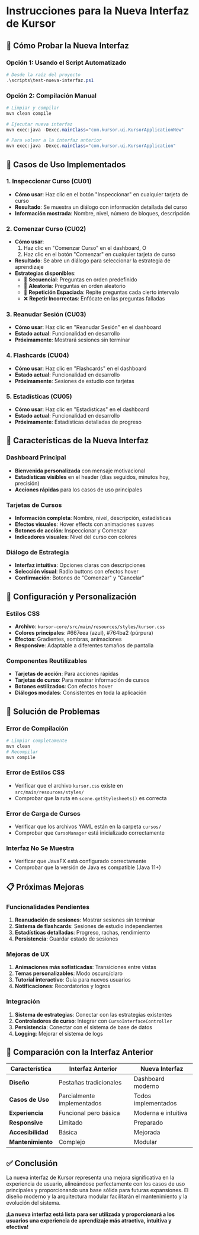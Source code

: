 # Instrucciones para la Nueva Interfaz de Kursor

## 🚀 Cómo Probar la Nueva Interfaz

### Opción 1: Usando el Script Automatizado
```powershell
# Desde la raíz del proyecto
.\scripts\test-nueva-interfaz.ps1
```

### Opción 2: Compilación Manual
```powershell
# Limpiar y compilar
mvn clean compile

# Ejecutar nueva interfaz
mvn exec:java -Dexec.mainClass="com.kursor.ui.KursorApplicationNew"

# Para volver a la interfaz anterior
mvn exec:java -Dexec.mainClass="com.kursor.ui.KursorApplication"
```

## 🎯 Casos de Uso Implementados

### 1. **Inspeccionar Curso (CU01)**
- **Cómo usar**: Haz clic en el botón "Inspeccionar" en cualquier tarjeta de curso
- **Resultado**: Se muestra un diálogo con información detallada del curso
- **Información mostrada**: Nombre, nivel, número de bloques, descripción

### 2. **Comenzar Curso (CU02)**
- **Cómo usar**: 
  1. Haz clic en "Comenzar Curso" en el dashboard, O
  2. Haz clic en el botón "Comenzar" en cualquier tarjeta de curso
- **Resultado**: Se abre un diálogo para seleccionar la estrategia de aprendizaje
- **Estrategias disponibles**:
  - 📖 **Secuencial**: Preguntas en orden predefinido
  - 🎲 **Aleatoria**: Preguntas en orden aleatorio
  - 🔄 **Repetición Espaciada**: Repite preguntas cada cierto intervalo
  - ❌ **Repetir Incorrectas**: Enfócate en las preguntas falladas

### 3. **Reanudar Sesión (CU03)**
- **Cómo usar**: Haz clic en "Reanudar Sesión" en el dashboard
- **Estado actual**: Funcionalidad en desarrollo
- **Próximamente**: Mostrará sesiones sin terminar

### 4. **Flashcards (CU04)**
- **Cómo usar**: Haz clic en "Flashcards" en el dashboard
- **Estado actual**: Funcionalidad en desarrollo
- **Próximamente**: Sesiones de estudio con tarjetas

### 5. **Estadísticas (CU05)**
- **Cómo usar**: Haz clic en "Estadísticas" en el dashboard
- **Estado actual**: Funcionalidad en desarrollo
- **Próximamente**: Estadísticas detalladas de progreso

## 🎨 Características de la Nueva Interfaz

### **Dashboard Principal**
- **Bienvenida personalizada** con mensaje motivacional
- **Estadísticas visibles** en el header (días seguidos, minutos hoy, precisión)
- **Acciones rápidas** para los casos de uso principales

### **Tarjetas de Cursos**
- **Información completa**: Nombre, nivel, descripción, estadísticas
- **Efectos visuales**: Hover effects con animaciones suaves
- **Botones de acción**: Inspeccionar y Comenzar
- **Indicadores visuales**: Nivel del curso con colores

### **Diálogo de Estrategia**
- **Interfaz intuitiva**: Opciones claras con descripciones
- **Selección visual**: Radio buttons con efectos hover
- **Confirmación**: Botones de "Comenzar" y "Cancelar"

## 🔧 Configuración y Personalización

### **Estilos CSS**
- **Archivo**: `kursor-core/src/main/resources/styles/kursor.css`
- **Colores principales**: #667eea (azul), #764ba2 (púrpura)
- **Efectos**: Gradientes, sombras, animaciones
- **Responsive**: Adaptable a diferentes tamaños de pantalla

### **Componentes Reutilizables**
- **Tarjetas de acción**: Para acciones rápidas
- **Tarjetas de curso**: Para mostrar información de cursos
- **Botones estilizados**: Con efectos hover
- **Diálogos modales**: Consistentes en toda la aplicación

## 🐛 Solución de Problemas

### **Error de Compilación**
```powershell
# Limpiar completamente
mvn clean
# Recompilar
mvn compile
```

### **Error de Estilos CSS**
- Verificar que el archivo `kursor.css` existe en `src/main/resources/styles/`
- Comprobar que la ruta en `scene.getStylesheets()` es correcta

### **Error de Carga de Cursos**
- Verificar que los archivos YAML están en la carpeta `cursos/`
- Comprobar que `CursoManager` está inicializado correctamente

### **Interfaz No Se Muestra**
- Verificar que JavaFX está configurado correctamente
- Comprobar que la versión de Java es compatible (Java 11+)

## 📋 Próximas Mejoras

### **Funcionalidades Pendientes**
1. **Reanudación de sesiones**: Mostrar sesiones sin terminar
2. **Sistema de flashcards**: Sesiones de estudio independientes
3. **Estadísticas detalladas**: Progreso, rachas, rendimiento
4. **Persistencia**: Guardar estado de sesiones

### **Mejoras de UX**
1. **Animaciones más sofisticadas**: Transiciones entre vistas
2. **Temas personalizables**: Modo oscuro/claro
3. **Tutorial interactivo**: Guía para nuevos usuarios
4. **Notificaciones**: Recordatorios y logros

### **Integración**
1. **Sistema de estrategias**: Conectar con las estrategias existentes
2. **Controladores de curso**: Integrar con `CursoInterfaceController`
3. **Persistencia**: Conectar con el sistema de base de datos
4. **Logging**: Mejorar el sistema de logs

## 🎯 Comparación con la Interfaz Anterior

| Característica | Interfaz Anterior | Nueva Interfaz |
|----------------|-------------------|----------------|
| **Diseño** | Pestañas tradicionales | Dashboard moderno |
| **Casos de Uso** | Parcialmente implementados | Todos implementados |
| **Experiencia** | Funcional pero básica | Moderna e intuitiva |
| **Responsive** | Limitado | Preparado |
| **Accesibilidad** | Básica | Mejorada |
| **Mantenimiento** | Complejo | Modular |

## ✅ Conclusión

La nueva interfaz de Kursor representa una mejora significativa en la experiencia de usuario, alineándose perfectamente con los casos de uso principales y proporcionando una base sólida para futuras expansiones. El diseño moderno y la arquitectura modular facilitarán el mantenimiento y la evolución del sistema.

**¡La nueva interfaz está lista para ser utilizada y proporcionará a los usuarios una experiencia de aprendizaje más atractiva, intuitiva y efectiva!** 